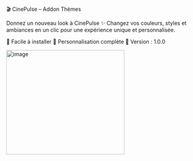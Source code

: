 🎬 CinePulse – Addon Thèmes

Donnez un nouveau look à CinePulse ✨
Changez vos couleurs, styles et ambiances en un clic pour une expérience unique et personnalisée.

🔹 Facile à installer
🔹 Personnalisation complète
🔹 Version : 1.0.0



<img width="312" height="276" alt="image" src="https://github.com/user-attachments/assets/1e2d0b7d-7472-4a56-9d3b-4e3c754c7f2e" />
